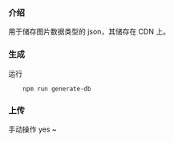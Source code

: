 ### 介绍

用于储存图片数据类型的 json，其储存在 CDN 上。

### 生成

运行

```
    npm run generate-db
```

### 上传

手动操作 yes ~
